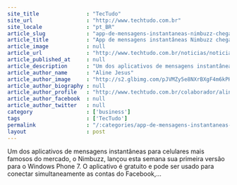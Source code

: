 ```yaml
---
site_title               : "TecTudo"
site_url                 : "http://www.techtudo.com.br"
site_locale              : "pt_BR"
article_slug             : "app-de-mensagens-instantaneas-nimbuzz-chega-ao-windows-phone"
article_title            : "App de mensagens instantâneas Nimbuzz chega ao Windows Phone"
article_image            : null
article_url              : "http://www.techtudo.com.br/noticias/noticia/2012/07/app-de-mensagens-instantaneas-nimbuzz-chega-ao-windows-phone.html"
article_published_at     : null
article_description      : "Um dos aplicativos de mensagens instantâneas para celulares mais famosos do mercado, o Nimbuzz, lançou esta semana sua primeira versão para o Windows Phone 7. O aplicativo é gratuito e pode ser usado para conectar simultaneamente as contas do Facebook,..."
article_author_name      : "Aline Jesus"
article_author_image     : "http://s2.glbimg.com/pJVMZy5e8NXrBXgF4m6kPHLXlMY=/30x30/s2.glbimg.com/g6vWrq_-rhEgMySUGkwmrgD5K70=/0x0:140x140/75x75/s.glbimg.com/po/tt2/f/original/2013/01/22/aline-jesus.jpeg"
article_author_biography : null
article_author_profile   : "http://www.techtudo.com.br/colaborador/aline-jesus.html"
article_author_facebook  : null
article_author_twitter   : null
category                 : ['business']
tags                     : ['TecTudo']
permalink                : "/:categories/app-de-mensagens-instantaneas-nimbuzz-chega-ao-windows-phone/"
layout                   : post
---
```


Um dos aplicativos de mensagens instantâneas para celulares mais famosos do mercado, o Nimbuzz, lançou esta semana sua primeira versão para o Windows Phone 7. O aplicativo é gratuito e pode ser usado para conectar simultaneamente as contas do Facebook,...
